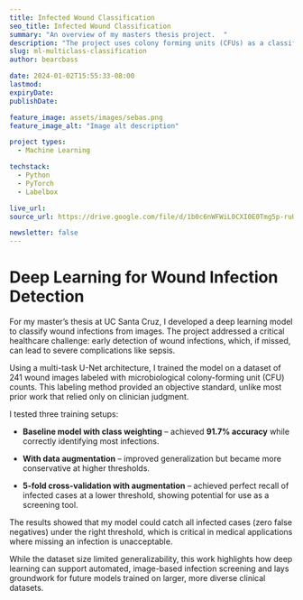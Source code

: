```yaml
---
title: Infected Wound Classification
seo_title: Infected Wound Classification
summary: "An overview of my masters thesis project.  "
description: "The project uses colony forming units (CFUs) as a classification metric for infection, leveraging computer vision and deep learning to analyze wound images."
slug: ml-multiclass-classification
author: bearcbass

date: 2024-01-02T15:55:33-08:00
lastmod: 
expiryDate: 
publishDate: 

feature_image: assets/images/sebas.png
feature_image_alt: "Image alt description"

project types:
  - Machine Learning

techstack:
  - Python
  - PyTorch
  - Labelbox

live_url: 
source_url: https://drive.google.com/file/d/1b0c6nWFWiL0CXI0E0Tmg5p-ruU00a59q/view?usp=sharing

newsletter: false
---
```


# Deep Learning for Wound Infection Detection

For my master’s thesis at UC Santa Cruz, I developed a deep learning model to classify wound infections from images. The project addressed a critical healthcare challenge: early detection of wound infections, which, if missed, can lead to severe complications like sepsis.

Using a multi-task U-Net architecture, I trained the model on a dataset of 241 wound images labeled with microbiological colony-forming unit (CFU) counts. This labeling method provided an objective standard, unlike most prior work that relied only on clinician judgment.

I tested three training setups:

- **Baseline model with class weighting** – achieved **91.7% accuracy** while correctly identifying most infections.

- **With data augmentation** – improved generalization but became more conservative at higher thresholds.

- **5-fold cross-validation with augmentation** – achieved perfect recall of infected cases at a lower threshold, showing potential for use as a screening tool.

The results showed that my model could catch all infected cases (zero false negatives) under the right threshold, which is critical in medical applications where missing an infection is unacceptable.

While the dataset size limited generalizability, this work highlights how deep learning can support automated, image-based infection screening and lays groundwork for future models trained on larger, more diverse clinical datasets.






